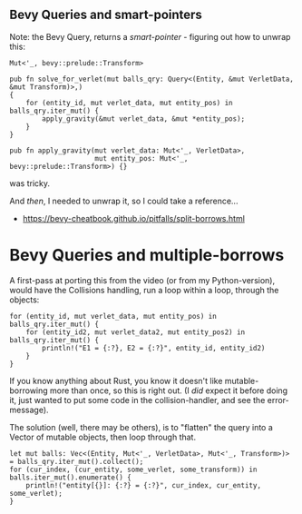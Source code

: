 ## Bevy Queries and smart-pointers

Note: the Bevy Query, returns a *smart-pointer* - figuring out how
to unwrap this:

    Mut<'_, bevy::prelude::Transform>

    pub fn solve_for_verlet(mut balls_qry: Query<(Entity, &mut VerletData, &mut Transform)>,)
    {
        for (entity_id, mut verlet_data, mut entity_pos) in balls_qry.iter_mut() {
            apply_gravity(&mut verlet_data, &mut *entity_pos);
        }
    }
    
    pub fn apply_gravity(mut verlet_data: Mut<'_, VerletData>, 
                         mut entity_pos: Mut<'_, bevy::prelude::Transform>) {}

was tricky.

And *then*, I needed to unwrap it, so I could take a reference...
 - https://bevy-cheatbook.github.io/pitfalls/split-borrows.html

# Bevy Queries and multiple-borrows

A first-pass at porting this from the video (or from my Python-version), would have the Collisions
handling, run a loop within a loop, through the objects:

    for (entity_id, mut verlet_data, mut entity_pos) in balls_qry.iter_mut() {
        for (entity_id2, mut verlet_data2, mut entity_pos2) in balls_qry.iter_mut() {
            println!("E1 = {:?}, E2 = {:?}", entity_id, entity_id2)
        }
    }

If you know anything about Rust, you know it doesn't like mutable-borrowing more than once,
so this is right out. (I *did* expect it before doing it, just wanted to put some code in the
collision-handler, and see the error-message).

The solution (well, there may be others), is to "flatten" the query into a Vector of
mutable objects, then loop through that.

    let mut balls: Vec<(Entity, Mut<'_, VerletData>, Mut<'_, Transform>)> = balls_qry.iter_mut().collect();
    for (cur_index, (cur_entity, some_verlet, some_transform)) in balls.iter_mut().enumerate() {
        println!("entity[{}]: {:?} = {:?}", cur_index, cur_entity, some_verlet);
    }
